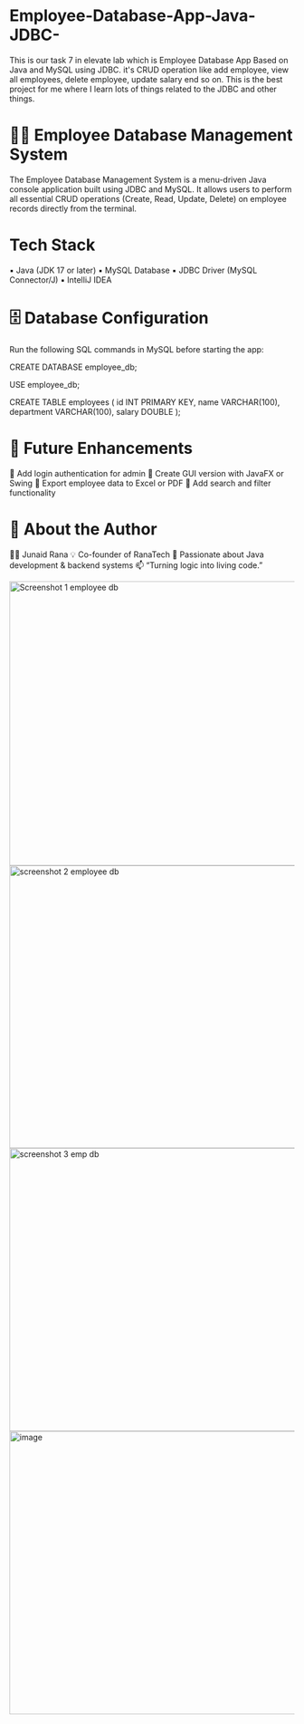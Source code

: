 # Employee-Database-App-Java-JDBC-
This is our task 7  in elevate lab which is Employee Database App Based on Java and  MySQL using JDBC. it's CRUD operation like add employee, view all employees, delete employee, update salary end so on. This is the best project for me where I learn lots of things related to the JDBC and other things.

# 🧑‍💻 Employee Database Management System
The Employee Database Management System is a menu-driven Java console application built using JDBC and MySQL.
It allows users to perform all essential CRUD operations (Create, Read, Update, Delete) on employee records directly from the terminal.

#  Tech Stack
▪️ Java (JDK 17 or later)
▪️ MySQL Database
▪️ JDBC Driver (MySQL Connector/J)
▪️ IntelliJ IDEA


# 🗄️ Database Configuration

Run the following SQL commands in MySQL before starting the app:

CREATE DATABASE employee_db;

USE employee_db;

CREATE TABLE employees (
  id INT PRIMARY KEY,
  name VARCHAR(100),
  department VARCHAR(100),
  salary DOUBLE
);

# 🧾 Future Enhancements

🔹 Add login authentication for admin
🔹 Create GUI version with JavaFX or Swing
🔹 Export employee data to Excel or PDF
🔹 Add search and filter functionality

# 💼 About the Author

👨‍💻 Junaid Rana
💡 Co-founder of RanaTech
🚀 Passionate about Java development & backend systems
📫 “Turning logic into living code.”

<img width="958" height="502" alt="Screenshot 1 employee db" src="https://github.com/user-attachments/assets/ff7ad1c5-8de6-4c5a-bbf7-908230ecd4b8" />
<img width="955" height="499" alt="screenshot 2 employee db" src="https://github.com/user-attachments/assets/143d69f0-4aca-400d-9403-9100c4597966" />
<img width="959" height="500" alt="screenshot 3 emp db" src="https://github.com/user-attachments/assets/6f4f0db8-8c03-428c-9872-b07fa033050b" />
<img width="958" height="500" alt="image" src="https://github.com/user-attachments/assets/09a3fb7c-bef7-4155-b58a-1759daac3b4e" />


